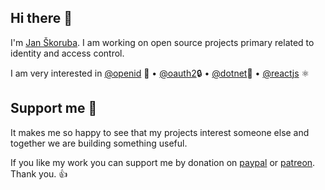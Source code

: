 ## Hi there 👋

I'm [Jan Škoruba](https://skoruba.com). I am working on open source projects primary related to identity and access control. 

I am very interested in [@openid](https://github.com/openin) 🔐 • [@oauth2](https://github.com/oauth2)🔒 • [@dotnet](https://github.com/dotnet)🚀 • [@reactjs](https://github.com/reactjs) ⚛

## Support me 💖

It makes me so happy to see that my projects interest someone else and together we are building something useful.

If you like my work you can support me by donation on [paypal](https://www.paypal.com/paypalme/skoruba) or [patreon](https://patreon.com/skoruba). Thank you. 👍
